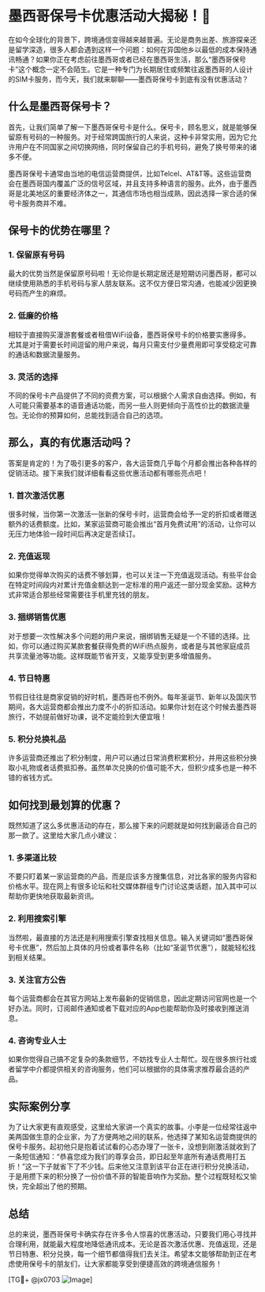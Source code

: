 # 墨西哥保号卡优惠活动大揭秘！🎉

在如今全球化的背景下，跨境通信变得越来越普遍。无论是商务出差、旅游探亲还是留学深造，很多人都会遇到这样一个问题：如何在异国他乡以最低的成本保持通讯畅通？如果你正在考虑前往墨西哥或者已经在墨西哥生活，那么“墨西哥保号卡”这个概念一定不会陌生。它是一种专门为长期居住或频繁往返墨西哥的人设计的SIM卡服务，而今天，我们就来聊聊——墨西哥保号卡到底有没有优惠活动？

## 什么是墨西哥保号卡？

首先，让我们简单了解一下墨西哥保号卡是什么。保号卡，顾名思义，就是能够保留原有号码的一种服务。对于经常跨国旅行的人来说，这种卡非常实用，因为它允许用户在不同国家之间切换网络，同时保留自己的手机号码，避免了换号带来的诸多不便。

墨西哥保号卡通常由当地的电信运营商提供，比如Telcel、AT&T等。这些运营商会在墨西哥国内覆盖广泛的信号区域，并且支持多种语言的服务。此外，由于墨西哥是北美地区的重要经济体之一，其通信市场也相当成熟，因此选择一家合适的保号卡服务商并不难。

## 保号卡的优势在哪里？

### 1. **保留原有号码**
   最大的优势当然是保留原号码啦！无论你是长期定居还是短期访问墨西哥，都可以继续使用熟悉的手机号码与家人朋友联系。这不仅方便日常沟通，也能减少因更换号码而产生的麻烦。

### 2. **低廉的价格**
   相较于直接购买漫游套餐或者租借WiFi设备，墨西哥保号卡的价格要实惠得多。尤其是对于需要长时间逗留的用户来说，每月只需支付少量费用即可享受稳定可靠的通话和数据流量服务。

### 3. **灵活的选择**
   不同的保号卡产品提供了不同的资费方案，可以根据个人需求自由选择。例如，有人可能只需要基本的语音通话功能，而另一些人则更倾向于高性价比的数据流量包。无论你的预算如何，总能找到适合自己的选项。

## 那么，真的有优惠活动吗？

答案是肯定的！为了吸引更多的客户，各大运营商几乎每个月都会推出各种各样的促销活动。接下来我们就详细看看这些优惠活动都有哪些亮点吧！

### 1. **首次激活优惠**
   很多时候，当你第一次激活一张新的保号卡时，运营商会给予一定的折扣或者赠送额外的话费额度。比如，某家运营商可能会推出“首月免费试用”的活动，让你可以无压力地体验一段时间后再决定是否续订。

### 2. **充值返现**
   如果你觉得单次购买的话费不够划算，也可以关注一下充值返现活动。有些平台会在特定时间段内对累计充值金额达到一定标准的用户返还一部分现金奖励。这种方式非常适合那些经常需要往手机里充钱的朋友。

### 3. **捆绑销售优惠**
   对于想要一次性解决多个问题的用户来说，捆绑销售无疑是一个不错的选择。比如，你可以通过购买某款套餐获得免费的WiFi热点服务，或者是与其他家庭成员共享流量池等功能。这样既能节省开支，又能享受到更多增值服务。

### 4. **节日特惠**
   节假日往往是商家促销的好时机，墨西哥也不例外。每年圣诞节、新年以及国庆节期间，各大运营商都会推出力度不小的折扣活动。如果你计划在这个时候去墨西哥旅行，不妨提前做好功课，说不定能捡到大便宜哦！

### 5. **积分兑换礼品**
   许多运营商还推出了积分制度，用户可以通过日常消费积累积分，并用这些积分换取小礼物或者话费抵扣券。虽然单次兑换的价值可能不大，但积少成多也是一种不错的省钱方式。

## 如何找到最划算的优惠？

既然知道了这么多优惠活动的存在，那么接下来的问题就是如何找到最适合自己的那一款了。这里给大家几点小建议：

### 1. **多渠道比较**
   不要只盯着某一家运营商的产品，而是应该多方搜集信息，对比各家的服务内容和价格水平。现在网上有很多论坛和社交媒体群组专门讨论这类话题，加入其中可以帮助你更快地获取最新资讯。

### 2. **利用搜索引擎**
   当然啦，最直接的方法还是利用搜索引擎查找相关信息。输入关键词如“墨西哥保号卡优惠”，然后加上具体的月份或者事件名称（比如“圣诞节优惠”），就能轻松找到相关结果。

### 3. **关注官方公告**
   每个运营商都会在其官方网站上发布最新的促销信息，因此定期访问官网也是一个好办法。同时，订阅邮件通知或者下载对应的App也能帮助你及时接收到推送消息。

### 4. **咨询专业人士**
   如果你觉得自己搞不定复杂的条款细节，不妨找专业人士帮忙。现在很多旅行社或者留学中介都提供相关的咨询服务，他们可以根据你的具体需求推荐最合适的产品。

## 实际案例分享

为了让大家更有直观感受，这里给大家讲一个真实的故事。小李是一位经常往返中美两国做生意的企业家，为了方便两地之间的联系，他选择了某知名运营商提供的保号卡服务。起初他只是抱着试试看的心态办理了一张卡，没想到刚激活就收到了一条短信通知：“恭喜您成为我们的尊享会员，即日起至年底所有通话费用打五折！”这一下子就省下了不少钱。后来他又注意到该平台正在进行积分兑换活动，于是用攒下来的积分换了一份价值不菲的智能音响作为奖励。整个过程既轻松又愉快，完全超出了他的预期。

## 总结

总的来说，墨西哥保号卡确实存在许多令人惊喜的优惠活动，只要我们用心寻找并合理利用，就能最大程度地降低通讯成本。无论是首次激活优惠、充值返现，还是节日特惠、积分兑换，每一个细节都值得我们去关注。希望本文能够帮助到正在考虑使用保号卡的朋友们，让大家都能享受到便捷高效的跨境通信服务！

[TG💪+ @jx0703 ![Image](https://github.com/user-attachments/assets/dbca1d08-cadb-493c-b0ec-ad6f7a83f270)]